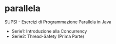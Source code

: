 # parallela
SUPSI - Esercizi di Programmazione Parallela in Java

* Serie1: Introduzione alla Concurrency
* Serie2: Thread-Safety (Prima Parte)
